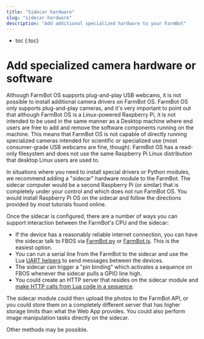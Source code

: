 ```yaml
---
title: "Sidecar hardware"
slug: "sidecar-hardware"
description: "Add additional specialized hardware to your FarmBot"
---
```


* toc
{:toc}

# Add specialized camera hardware or software

Although FarmBot OS supports plug-and-play USB webcams, it is not possible to install additional camera drivers on FarmBot OS. FarmBot OS only supports plug-and-play cameras, and it's very important to point out that although FarmBot OS is a Linux-powered Raspberry Pi, it is not intended to be used in the same manner as a Desktop machine where end users are free to add and remove the software components running on the machine. This means that FarmBot OS is not capable of directly running specialized cameras intended for scientific or specialized use (most consumer-grade USB webcams are fine, though). FarmBot OS has a read-only filesystem and does not use the same Raspberry Pi Linux distribution that desktop Linux users are used to.

In situations where you need to install special drivers or Python modules, we recommend adding a "sidecar" hardware module to the FarmBot. The sidecar computer would be a second Raspberry Pi (or similar) that is completely under your control and which does not run FarmBot OS. You would install Raspberry Pi OS on the sidecar and follow the directions provided by most tutorials found online.

Once the sidecar is configured, there are a number of ways you can support interaction between the FarmBot's CPU and the sidecar:

 * If the device has a reasonably reliable internet connection, you can have the sidecar talk to FBOS via [FarmBot.py](https://github.com/FarmBot/farmbot-py) or [FarmBot.js](https://github.com/FarmBot/farmbot-js). This is the easiest option.
 * You can run a serial line from the FarmBot to the sidecar and use the Lua [UART helpers](../lua.md#uartopenpath-baud) to send messages between the devices.
 * The sidecar can trigger a "pin binding" which activates a sequence on FBOS whenever the sidecar pulls a GPIO line high.
 * You could create an HTTP server that resides on the sidecar module and [make HTTP calls from Lua code in a sequence](../lua.md#httpparams).

 The sidecar module could then upload the photos to the FarmBot API, or you could store them on a completely different server that has higher storage limits than what the Web App provides. You could also perform image manipulation tasks directly on the sidecar.

 Other methods may be possible.
